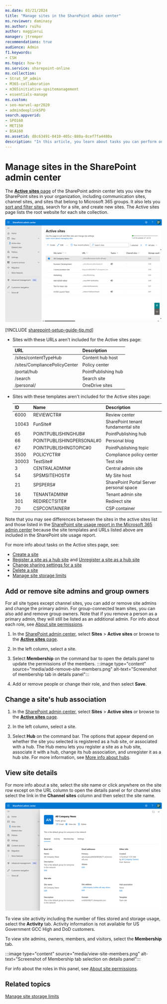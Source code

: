 ```yaml
---
ms.date: 03/21/2024    
title: "Manage sites in the SharePoint admin center"
ms.reviewer: daminasy
ms.author: ruihu
author: maggierui
manager: jtremper
recommendations: true
audience: Admin
f1.keywords:
- CSH
ms.topic: how-to
ms.service: sharepoint-online
ms.collection:  
- Strat_SP_admin
- M365-collaboration
- m365initiative-spsitemanagement
- essentials-manage
ms.custom:
- seo-marvel-apr2020
- admindeeplinkSPO
search.appverid:
- SPO160
- MET150
- BSA160
ms.assetid: d8c63491-0410-405c-880a-8cef7fa4480a
description: "In this article, you learn about tasks you can perform on the Active sites page of the SharePoint admin center, such as view site details, view and change site membership, and change a site's hub association."
---
```


# Manage sites in the SharePoint admin center

The <a href="https://go.microsoft.com/fwlink/?linkid=2185220" target="_blank">**Active sites** page</a> of the SharePoint admin center lets you view the SharePoint sites in your organization, including communication sites, channel sites, and sites that belong to Microsoft 365 groups. It also lets you [sort and filter sites](customize-admin-center-site-list.md), search for a site, and create new sites. The Active sites page lists the root website for each site collection.
  
![Screenshot of Active sites page](media/sharepoint-admin-center-active-site.png)

[!INCLUDE [sharepoint-setup-guide-tip.md](includes/sharepoint-setup-guide-tip.md)]

- Sites with these URLs aren't included for the Active sites page:
  
   |**URL**|**Description**|
   |:-----|:-----|
   |/sites/contentTypeHub |Content hub host |
   |/sites/CompliancePolicyCenter |Policy center |
   |/portal/hub |PointPublishing hub |
   |/search |Search site |
   |/personal/ |OneDrive sites |

- Sites with these templates aren't included for the Active sites page:

   |**ID**|**Name**|**Description**|
   |:-----|:-----|:-----|
   |6000 |REVIEWCTR# |Review center |
   |10043 |FunSite# |SharePoint tenant fundamental site |
   |65 |POINTPUBLISHINGHUB# |PointPublishing hub |
   |66 |POINTPUBLISHINGPERSONAL#0 |Personal blog |
   |67 |POINTPUBLISHINGTOPIC#0 |PointPublishing topic |
   |3500 |POLICYCTR# |Compliance policy center |
   |30003 |TestSite# |Test site |
   |3 |CENTRALADMIN# |Central admin site |
   |54 |SPSMSITEHOST# |My Site host |
   |21 |SPSPERS# |SharePoint Portal Server personal space |
   |16 |TENANTADMIN# |Tenant admin site |
   |301 |REDIRECTSITE# |Redirect site |
   |70 |CSPCONTAINER# |CSP container |

Note that you may see differences between the sites in the active sites list and those listed in the [SharePoint site usage report in the Microsoft 365 admin center](/microsoft-365/admin/activity-reports/sharepoint-site-usage-ww) because the site templates and URLs listed above are included in the SharePoint site usage report.

For more info about tasks on the Active sites page, see:

- [Create a site](create-site-collection.md)
- [Register a site as a hub site](create-hub-site.md) and [Unregister a site as a hub site](remove-hub-site.md)
- [Change sharing settings for a site](change-external-sharing-site.md)  
- [Delete a site](delete-site-collection.md)
- [Manage site storage limits](manage-site-collection-storage-limits.md)

## Add or remove site admins and group owners
<a name="addremoveadmins"> </a>

For all site types except channel sites, you can add or remove site admins and change the primary admin. For group-connected team sites, you can also add and remove group owners. Note that if you remove a person as a primary admin, they will still be listed as an additional admin. For info about each role, see [About site permissions](site-permissions.md).

1. In the [SharePoint admin center](https://go.microsoft.com/fwlink/?linkid=2185219), select **Sites** > **Active sites** or browse to the <a href="https://go.microsoft.com/fwlink/?linkid=2185220" target="_blank">**Active sites** page</a>.

2. In the left column, select a site. 
    
3. Select **Membership** on the command bar to open the details panel to update the permissions of the members.
   :::image type="content" source="media/add-remove-site-members.png" alt-text="Screenshot of membership tab in details panel":::

4. Add or remove people or change their role, and then select **Save**.
    
## Change a site's hub association
<a name="hubsite"> </a>
  
1. In the [SharePoint admin center](https://go.microsoft.com/fwlink/?linkid=2185219), select **Sites** > **Active sites** or browse to the <a href="https://go.microsoft.com/fwlink/?linkid=2185220" target="_blank">**Active sites** page</a>.

2. In the left column, select a site. 
    
3. Select **Hub** on the command bar. The options that appear depend on whether the site you selected is registered as a hub site, or associated with a hub. The Hub menu lets you register a site as a hub site, associate it with a hub, change its hub association, and unregister it as a hub site. For more information, see [More info about hubs](planning-hub-sites.md).

## View site details
<a name="viewsitedetails"> </a>

For more info about a site, select the site name or click anywhere on the site row except on the URL column to open the details panel or for channel sites select the link in the **Channel sites** column and then select the site name.
  
![Screenshot of the General tab of the details panel](media/site-details.png)

To view site activity including the number of files stored and storage usage, select the **Activity** tab. Activity information is not available for US Government GCC High and DoD customers.
  
To view site admins, owners, members, and visitors, select the **Membership** tab.

:::image type="content" source="media/view-site-members.png" alt-text="Screenshot of Membership tab selection on details panel":::
  
For info about the roles in this panel, see [About site permissions](site-permissions.md).

## Related topics

[Manage site storage limits](manage-site-collection-storage-limits.md)


